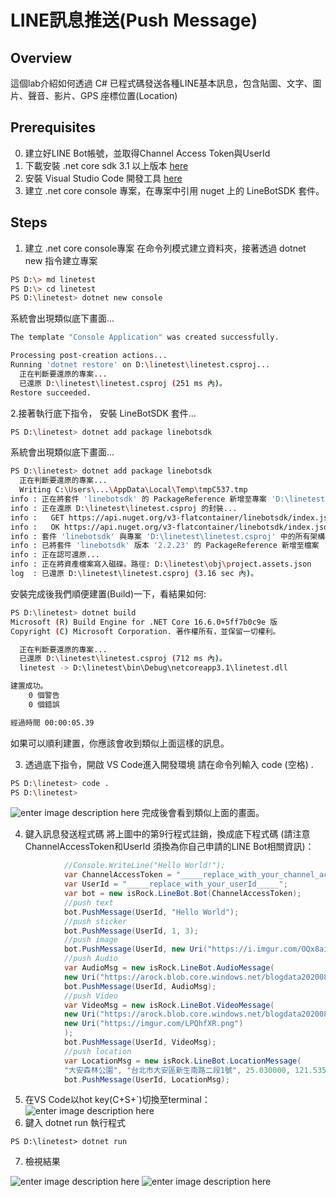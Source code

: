  LINE訊息推送(Push Message)
===

## Overview
這個lab介紹如何透過 C# 已程式碼發送各種LINE基本訊息，包含貼圖、文字、圖片、聲音、影片、GPS 座標位置(Location)

## Prerequisites
0. 建立好LINE Bot帳號，並取得Channel Access Token與UserId
1. 下載安裝 .net core sdk 3.1 以上版本 [here](https://dotnet.microsoft.com/download)
2. 安裝 Visual Studio Code 開發工具 [here](https://code.visualstudio.com/download)
3. 建立 .net core console 專案，在專案中引用 nuget 上的 LineBotSDK 套件。

## Steps

1. 建立 .net core console專案
在命令列模式建立資料夾，接著透過 dotnet new 指令建立專案
```bash
PS D:\> md linetest
PS D:\> cd linetest
PS D:\linetest> dotnet new console
```
系統會出現類似底下畫面...
```bash
The template "Console Application" was created successfully.

Processing post-creation actions...
Running 'dotnet restore' on D:\linetest\linetest.csproj...
  正在判斷要還原的專案...
  已還原 D:\linetest\linetest.csproj (251 ms 內)。
Restore succeeded.
```

2.接著執行底下指令， 安裝 LineBotSDK 套件...
```bash
PS D:\linetest> dotnet add package linebotsdk
```
系統會出現類似底下畫面...
```bash
PS D:\linetest> dotnet add package linebotsdk
  正在判斷要還原的專案...
  Writing C:\Users\...\AppData\Local\Temp\tmpC537.tmp
info : 正在將套件 'linebotsdk' 的 PackageReference 新增至專案 'D:\linetest\linetest.csproj'。
info : 正在還原 D:\linetest\linetest.csproj 的封裝...
info :   GET https://api.nuget.org/v3-flatcontainer/linebotsdk/index.json
info :   OK https://api.nuget.org/v3-flatcontainer/linebotsdk/index.json 1088 毫秒
info : 套件 'linebotsdk' 與專案 'D:\linetest\linetest.csproj' 中的所有架構相容。
info : 已將套件 'linebotsdk' 版本 '2.2.23' 的 PackageReference 新增至檔案 'D:\linetest\linetest.csproj'。
info : 正在認可還原...
info : 正在將資產檔案寫入磁碟。路徑: D:\linetest\obj\project.assets.json
log  : 已還原 D:\linetest\linetest.csproj (3.16 sec 內)。
```
安裝完成後我們順便建置(Build)一下，看結果如何:
```bash
PS D:\linetest> dotnet build
Microsoft (R) Build Engine for .NET Core 16.6.0+5ff7b0c9e 版
Copyright (C) Microsoft Corporation. 著作權所有，並保留一切權利。

  正在判斷要還原的專案...
  已還原 D:\linetest\linetest.csproj (712 ms 內)。
  linetest -> D:\linetest\bin\Debug\netcoreapp3.1\linetest.dll

建置成功。
    0 個警告
    0 個錯誤

經過時間 00:00:05.39
```
如果可以順利建置，你應該會收到類似上面這樣的訊息。

3. 透過底下指令，開啟 VS Code進入開發環境
請在命令列輸入 code (空格) .
```bash
PS D:\linetest> code .
PS D:\linetest>
```
![enter image description here](https://i.imgur.com/QQBSJWL.png)
完成後會看到類似上面的畫面。

4. 鍵入訊息發送程式碼
將上圖中的第9行程式註銷，換成底下程式碼
(請注意ChannelAccessToken和UserId 須換為你自己申請的LINE Bot相關資訊)：
```csharp
            //Console.WriteLine("Hello World!");
            var ChannelAccessToken = "_____replace_with_your_channel_access_token_____";
            var UserId = "_____replace_with_your_userId_____";
            var bot = new isRock.LineBot.Bot(ChannelAccessToken);
            //push text
            bot.PushMessage(UserId, "Hello World");
            //push sticker
            bot.PushMessage(UserId, 1, 3);
            //push image
            bot.PushMessage(UserId, new Uri("https://i.imgur.com/OQx8aid.png"));
            //push Audio
            var AudioMsg = new isRock.LineBot.AudioMessage(
            new Uri("https://arock.blob.core.windows.net/blogdata202008/test.mp3"), 6000);
            bot.PushMessage(UserId, AudioMsg);
            //push Video            
            var VideoMsg = new isRock.LineBot.VideoMessage(
            new Uri("https://arock.blob.core.windows.net/blogdata202008/POC.mp4"),
            new Uri("https://imgur.com/LPQhfXR.png")
            );
            bot.PushMessage(UserId, VideoMsg);
            //push location
            var LocationMsg = new isRock.LineBot.LocationMessage(
            "大安森林公園", "台北市大安區新生南路二段1號", 25.030000, 121.535833);
            bot.PushMessage(UserId, LocationMsg);
```
5. 在VS Code以hot key(C+S+`)切換至terminal： 
![enter image description here](https://i.imgur.com/24odB1m.png)
6. 鍵入 dotnet run 執行程式
```dos
PS D:\linetest> dotnet run
```
7. 檢視結果

![enter image description here](https://i.imgur.com/DRRmTcM.png)
![enter image description here](https://i.imgur.com/1VeXlmj.png)
